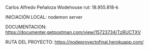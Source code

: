 Carlos Alfredo Peñaloza Wodehouse
rut: 18.955.818-k

INICIACIÓN LOCAL: nodemon server

DOCUMENTACION: https://documenter.getpostman.com/view/15723734/TzRUCTXV

RUTA DEL PROYECTO: https://nodeproyectofinal.herokuapp.com/
